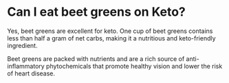 # Can I eat beet greens on Keto?

Yes, beet greens are excellent for keto. One cup of beet greens contains less than half a gram of net carbs, making it a nutritious and keto-friendly ingredient.

Beet greens are packed with nutrients and are a rich source of anti-inflammatory phytochemicals that promote healthy vision and lower the risk of heart disease.